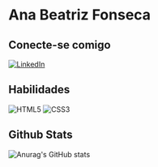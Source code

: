 # Ana Beatriz Fonseca

## Conecte-se comigo
[![LinkedIn](https://img.shields.io/badge/LinkedIn-F656B1?style=for-the-badge&logo=linkedin&logoColor=wite)](https://www.linkedin.com/in/ana-beatriz-fonseca-8ba544210/)


## Habilidades
![HTML5](https://img.shields.io/badge/HTML5-F656B1?style=for-the-badge&logo=html5&logoColor=white) ![CSS3](https://img.shields.io/badge/CSS3-F656B1?style=for-the-badge&logo=css3&logoColor=white)

## Github Stats
![Anurag's GitHub stats](https://github-readme-stats.vercel.app/api?username=fonsecabeatriz&theme=radical&show_icons=true)
